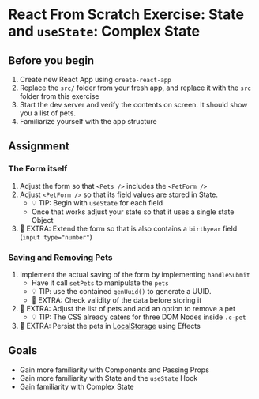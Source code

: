 # React From Scratch Exercise: State and `useState`: Complex State

## Before you begin

1. Create new React App using `create-react-app`
2. Replace the `src/` folder from your fresh app, and replace it with the `src` folder from this exercise
3. Start the dev server and verify the contents on screen. It should show you a list of pets.
4. Familiarize yourself with the app structure

## Assignment

### The Form itself

1. Adjust the form so that `<Pets />` includes the `<PetForm />`
2. Adjust `<PetForm />` so that its field values are stored in State.
    - 💡 TIP: Begin with `useState` for each field
    - Once that works adjust your state so that it uses a single state Object
3. 💪 EXTRA: Extend the form so that is also contains a `birthyear` field (`input type="number"`)

### Saving and Removing Pets

1. Implement the actual saving of the form by implementing `handleSubmit`
    - Have it call `setPets` to manipulate the `pets`
    - 💡 TIP: use the contained `genUuid()` to generate a UUID.
    - 💪 EXTRA: Check validity of the data before storing it
2. 💪 EXTRA: Adjust the list of pets and add an option to remove a pet
    - 💡 TIP: The CSS already caters for three DOM Nodes inside `.c-pet`
3. 💪 EXTRA: Persist the pets in [LocalStorage](https://developer.mozilla.org/en-US/docs/Web/API/Window/localStorage) using Effects

## Goals

- Gain more familiarity with Components and Passing Props
- Gain more familiarity with State and the `useState` Hook
- Gain familiarity with Complex State